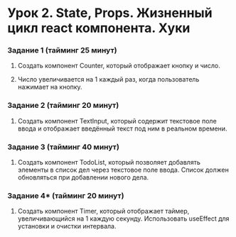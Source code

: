 # Урок 2. State, Props. Жизненный цикл react компонента. Хуки


### Задание 1 (тайминг 25 минут)
1. Создать компонент Counter, который отображает кнопку и
число.


2. Число увеличивается на 1 каждый раз, когда пользователь
нажимает на кнопку.


### Задание 2 (тайминг 20 минут)
1. Создать компонент TextInput, который содержит текстовое
поле ввода и отображает введённый текст под ним в реальном
времени.


### Задание 3 (тайминг 40 минут)
1. Создать компонент TodoList, который позволяет добавлять
элементы в список дел через текстовое поле ввода. Список
должен обновляться при добавлении нового дела.


### Задание 4* (тайминг 20 минут)
1. Создать компонент Timer, который отображает таймер, увеличивающийся на 1
каждую секунду. Использовать useEffect для установки и очистки интервала.



